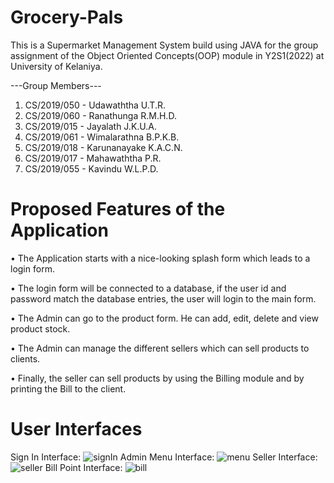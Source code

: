 # Grocery-Pals
This is a Supermarket Management System build using JAVA for the group assignment of the Object Oriented Concepts(OOP) module in Y2S1(2022) at University of Kelaniya.

---Group Members---
1. CS/2019/050 - Udawaththa U.T.R.
2. CS/2019/060 - Ranathunga R.M.H.D.
3. CS/2019/015 - Jayalath J.K.U.A.
4. CS/2019/061 - Wimalarathna B.P.K.B.
5. CS/2019/018 - Karunanayake K.A.C.N.
6. CS/2019/017 - Mahawaththa P.R.
7. CS/2019/055 - Kavindu W.L.P.D.

# Proposed Features of the Application

• The Application starts with a nice-looking splash form which leads to a login form.

• The login form will be connected to a database, if the user id and password match the database entries, the user will login to the main form.

• The Admin can go to the product form. He can add, edit, delete and view product stock.

• The Admin can manage the different sellers which can sell products to clients.

• Finally, the seller can sell products by using the Billing module and by printing the Bill to the client.

# User Interfaces
Sign In Interface:
![signIn](https://user-images.githubusercontent.com/67953132/212988010-b69f3d81-c9cc-4a61-b0d6-f04814852c0d.png)
Admin Menu Interface:
![menu](https://user-images.githubusercontent.com/67953132/212988042-1db732ed-2a0a-4ce5-9b5c-3dd8f0fd799e.png)
Seller Interface:
![seller](https://user-images.githubusercontent.com/67953132/212988063-0f03f62b-4a34-4456-a31c-31b05bb7d9b4.png)
Bill Point Interface:
![bill](https://user-images.githubusercontent.com/67953132/212988070-5606dbdc-e620-40a3-86fb-aa99ed1148e9.png)

